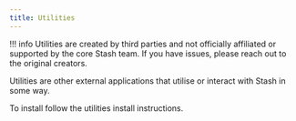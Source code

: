 ```yaml
---
title: Utilities
---
```


!!! info
    Utilities are created by third parties and not officially affiliated or supported by the core Stash team. If you have issues, please reach out to the original creators.

Utilities are other external applications that utilise or interact with Stash in some way.

To install follow the utilities install instructions.